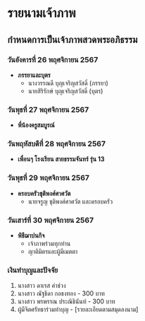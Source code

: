 # รายนามเจ้าภาพ

## กำหนดการเป็นเจ้าภาพสวดพระอภิธรรม

### วันอังคารที่ 26 พฤศจิกายน 2567
- **ภรรยาและบุตร**
  - นางวรรณดี บุญเจริญสวัสดิ์ (ภรรยา)
  - นายสิริรักษ์ บุญเจริญสวัสดิ์ (บุตร)

### วันพุธที่ 27 พฤศจิกายน 2567
- **พี่น้องครูสมบูรณ์**

### วันพฤหัสบดีที่ 28 พฤศจิกายน 2567
- **เพื่อนๆ โรงเรียน สายธรรมจันทร์ รุ่น 13**

### วันพุธที่ 29 พฤศจิกายน 2567
- **ครอบครัวชุติพงศ์ศาศวัต**
  - นายจรูญ ชุติพงศ์ศาศวัต และครอบครัว

### วันเสาร์ที่ 30 พฤศจิกายน 2567
- **พิธีฌาปนกิจ**
  - เจ้าภาพร่วมทุกท่าน
  - ญาติมิตรและผู้มีเมตตา

### เงินทำบุญและปัจจัย
1. นางสาว ดาเรส คำช่วง
2. นางสาว ณัฐธิดา กอธงทอง - 300 บาท
3. นางสาว พรพรรณ ประณิธินันท์ - 300 บาท
4. ผู้มีจิตศรัทธาร่วมทำบุญ - [รายละเอียดตามสมุดลงนาม]
